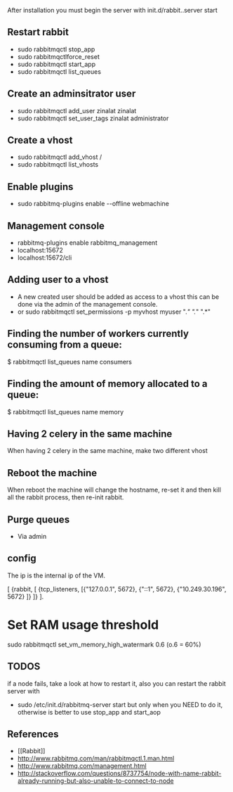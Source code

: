 After installation you must begin the server with init.d/rabbit..server start

## Restart rabbit

* sudo rabbitmqctl stop_app
* sudo rabbitmqctlforce_reset
* sudo rabbitmqctl start_app
* sudo rabbitmqctl list_queues

## Create an adminsitrator user

* sudo rabbitmqctl add_user zinalat zinalat  
* sudo rabbitmqctl set_user_tags zinalat  administrator

## Create a vhost
* sudo rabbitmqctl add_vhost /
* sudo rabbitmqctl list_vhosts

## Enable plugins

* sudo rabbitmq-plugins enable --offline  webmachine

## Management console
* rabbitmq-plugins enable rabbitmq_management
* localhost:15672
* localhost:15672/cli

## Adding user to a vhost
* A new created user should be added as access to a vhost this can be done via the admin
of the management console.
* or  sudo rabbitmqctl set_permissions -p myvhost myuser  ".*" ".*" ".*"

## Finding the number of workers currently consuming from a queue:

$ rabbitmqctl list_queues name consumers

## Finding the amount of memory allocated to a queue:

$ rabbitmqctl list_queues name memory

## Having 2 celery in the same machine

When having 2 celery in the same machine, make two different vhost 

## Reboot the machine

When reboot the machine will change the hostname, re-set it and then kill all the rabbit process, then re-init rabbit. 

## Purge queues

* Via admin

## config 
The ip is the internal ip of the VM.

[
  {rabbit, [
    {tcp_listeners, [{"127.0.0.1", 5672},
                     {"::1",       5672},
                     {"10.249.30.196",   5672}
]}
  ]}
].

# Set RAM usage threshold
sudo rabbitmqctl set_vm_memory_high_watermark 0.6    (o.6 = 60%)

## TODOS
if a node fails, take a look at how to restart it, also you can restart the rabbit server with
* sudo /etc/init.d/rabbitmq-server start  but only when you NEED to do it, otherwise is better to use stop_app and start_aop


## References
* [[Rabbit]]
* http://www.rabbitmq.com/man/rabbitmqctl.1.man.html
* http://www.rabbitmq.com/management.html
* http://stackoverflow.com/questions/8737754/node-with-name-rabbit-already-running-but-also-unable-to-connect-to-node
